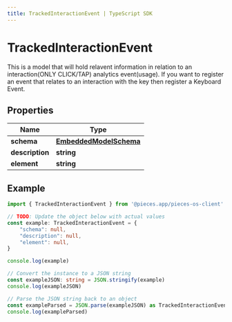 ```yaml
---
title: TrackedInteractionEvent | TypeScript SDK
---
```



# TrackedInteractionEvent

This is a model that will hold relavent information in relation to an interaction(ONLY CLICK/TAP) analytics event(usage). If you want to register an event that relates to an interaction with the key then register a Keyboard Event. 

## Properties

Name | Type
------------ | -------------
**schema** | [**EmbeddedModelSchema**](EmbeddedModelSchema)
**description** | **string**
**element** | **string**

## Example

```typescript
import { TrackedInteractionEvent } from '@pieces.app/pieces-os-client'

// TODO: Update the object below with actual values
const example: TrackedInteractionEvent = {
    "schema": null,
    "description": null,
    "element": null,
}

console.log(example)

// Convert the instance to a JSON string
const exampleJSON: string = JSON.stringify(example)
console.log(exampleJSON)

// Parse the JSON string back to an object
const exampleParsed = JSON.parse(exampleJSON) as TrackedInteractionEvent
console.log(exampleParsed)
```


